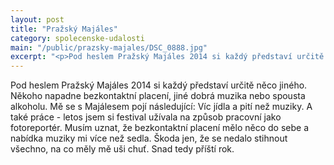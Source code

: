 ```yaml
---
layout: post
title: "Pražský Majáles"
category: spolecenske-udalosti
main: "/public/prazsky-majales/DSC_0888.jpg"
excerpt: "<p>Pod heslem Pražský Majáles 2014 si každý představí určitě něco jiného...</p>"
---
```

Pod heslem Pražský Majáles 2014 si každý představí určitě něco jiného. Někoho napadne bezkontaktní placení, jiné dobrá muzika nebo spousta alkoholu. Mě se s Majálesem pojí následující: Víc jídla a pití než muziky. A také práce - letos jsem si festival užívala na způsob pracovní jako fotoreportér. Musím uznat, že bezkontaktní placení mělo něco do sebe a nabídka muziky mi více než sedla. Škoda jen, že se nedalo stihnout všechno, na co měly mě uši chuť. Snad tedy příští rok.
